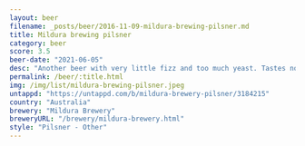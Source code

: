```yaml
---
layout: beer
filename: _posts/beer/2016-11-09-mildura-brewing-pilsner.md
title: Mildura brewing pilsner
category: beer
score: 3.5
beer-date: "2021-06-05"
desc: "Another beer with very little fizz and too much yeast. Tastes nothing like a pilsner, more like a cider"
permalink: /beer/:title.html
img: /img/list/mildura-brewing-pilsner.jpeg
untappd: "https://untappd.com/b/mildura-brewery-pilsner/3184215"
country: "Australia"
brewery: "Mildura Brewery"
breweryURL: "/brewery/mildura-brewery.html"
style: "Pilsner - Other"
---
```

